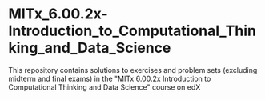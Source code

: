# MITx_6.00.2x-Introduction_to_Computational_Thinking_and_Data_Science
This repository contains solutions to exercises and problem sets (excluding midterm and final exams) in the "MITx 6.00.2x Introduction to Computational Thinking and Data Science" course on edX
